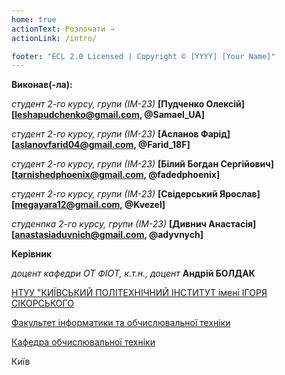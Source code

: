```yaml
---
home: true
actionText: Розпочати →
actionLink: /intro/

footer: "ECL 2.0 Licensed | Copyright © [YYYY] [Your Name]"
---
```



**Виконав(-ла):** 

*студент 2-го курсу, групи (ІМ-23)*<span padding-right:5em></span> **[Пудченко Олексій] [leshapudchenko@gmail.com, @Samael_UA]**

*студент 2-го курсу, групи (ІМ-23)*<span padding-right:5em></span> **[Асланов Фарід] [aslanovfarid04@gmail.com, @Farid_18F]**

*студент 2-го курсу, групи (ІМ-23)*<span padding-right:5em></span> **[Білий Богдан Сергійович] [tarnishedphoenix@gmail.com, @fadedphoenix]**

*студент 2-го курсу, групи (ІМ-23)*<span padding-right:5em></span> **[Свідерський Ярослав] [megayara12@gmail.com, @Kvezel]**

*студенnка 2-го курсу, групи (ІМ-23)*<span padding-right:5em></span> **[Дивнич Анастасія] [anastasiaduvnich@gmail.com, @adyvnych]**



**Керівник**

*доцент кафедри ОТ ФІОТ, к.т.н., доцент*<span padding-right:5em></span> **Андрій БОЛДАК** 

[НТУУ "КИЇВСЬКИЙ ПОЛІТЕХНІЧНИЙ ІНСТИТУТ імені ІГОРЯ СІКОРСЬКОГО](https://kpi.ua/)

[Факультет інформатики та обчислювальної техніки](https://fiot.kpi.ua/)

[Кафедра обчислювальної техніки](https://comsys.kpi.ua/)

Київ
